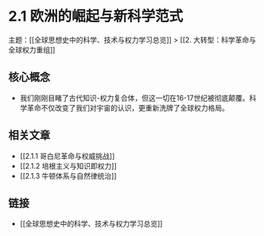 # 2.1 欧洲的崛起与新科学范式

主题：[[全球思想史中的科学、技术与权力学习总览]] > [[2. 大转型：科学革命与全球权力重组]]

## 核心概念

- 我们刚刚目睹了古代知识-权力复合体，但这一切在16-17世纪被彻底颠覆。科学革命不仅改变了我们对宇宙的认识，更重新洗牌了全球权力格局。

## 相关文章

- [[2.1.1 哥白尼革命与权威挑战]]
- [[2.1.2 培根主义与知识即权力]]
- [[2.1.3 牛顿体系与自然律统治]]

## 链接

- [[全球思想史中的科学、技术与权力学习总览]]
